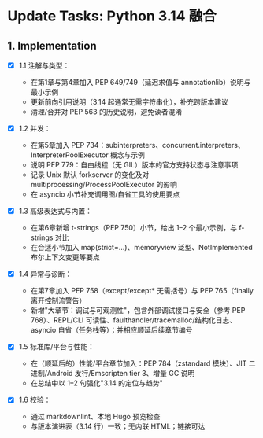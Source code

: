 # Update Tasks: Python 3.14 融合

## 1. Implementation

- [x] 1.1 注解与类型：
  - 在第1章与第4章加入 PEP 649/749（延迟求值与 annotationlib）说明与最小示例
  - 更新前向引用说明（3.14 起通常无需字符串化），补充跨版本建议
  - 清理/合并对 PEP 563 的历史说明，避免读者混淆

- [x] 1.2 并发：
  - 在第5章加入 PEP 734：subinterpreters、concurrent.interpreters、InterpreterPoolExecutor 概念与示例
  - 说明 PEP 779：自由线程（无 GIL）版本的官方支持状态与注意事项
  - 记录 Unix 默认 forkserver 的变化及对 multiprocessing/ProcessPoolExecutor 的影响
  - 在 asyncio 小节补充调用图/自省工具的使用要点

- [x] 1.3 高级表达式与内置：
  - 在第6章新增 t-strings（PEP 750）小节，给出 1–2 个最小示例，与 f-strings 对比
  - 在合适小节加入 map(strict=...)、memoryview 泛型、NotImplemented 布尔上下文变更等要点

- [x] 1.4 异常与诊断：
  - 在第7章加入 PEP 758（except/except* 无需括号）与 PEP 765（finally 离开控制流警告）
  - 新增"大章节：调试与可观测性"，包含外部调试接口与安全（参考 PEP 768）、REPL/CLI 可读性、faulthandler/tracemalloc/结构化日志、asyncio 自省（任务栈等）；并相应顺延后续章节编号

- [x] 1.5 标准库/平台与性能：
  - 在（顺延后的）性能/平台章节加入：PEP 784（zstandard 模块）、JIT 二进制/Android 发行/Emscripten tier 3、增量 GC 说明
  - 在总结中以 1–2 句强化"3.14 的定位与趋势"

- [x] 1.6 校验：
  - 通过 markdownlint、本地 Hugo 预览检查
  - 与版本演进表（3.14 行）一致；无内联 HTML；链接可达
